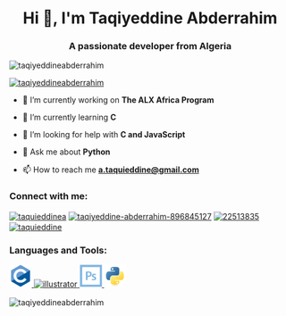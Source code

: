 <h1 align="center">Hi 👋, I'm Taqiyeddine Abderrahim</h1>
<h3 align="center">A passionate developer from Algeria</h3>

<p align="left"> <img src="https://komarev.com/ghpvc/?username=taqiyeddineabderrahim&label=Profile%20views&color=0e75b6&style=flat" alt="taqiyeddineabderrahim" /> </p>

<p align="left"> <a href="https://github.com/ryo-ma/github-profile-trophy"><img src="https://github-profile-trophy.vercel.app/?username=taqiyeddineabderrahim" alt="taqiyeddineabderrahim" /></a> </p>

- 🔭 I’m currently working on **The ALX Africa Program**

- 🌱 I’m currently learning **C**

- 🤝 I’m looking for help with **C and JavaScript**

- 💬 Ask me about **Python**

- 📫 How to reach me **a.taquieddine@gmail.com**

<h3 align="left">Connect with me:</h3>
<p align="left">
<a href="https://twitter.com/taquieddinea" target="blank"><img align="center" src="https://raw.githubusercontent.com/rahuldkjain/github-profile-readme-generator/master/src/images/icons/Social/twitter.svg" alt="taquieddinea" height="30" width="40" /></a>
<a href="https://linkedin.com/in/taqiyeddine-abderrahim-896845127" target="blank"><img align="center" src="https://raw.githubusercontent.com/rahuldkjain/github-profile-readme-generator/master/src/images/icons/Social/linked-in-alt.svg" alt="taqiyeddine-abderrahim-896845127" height="30" width="40" /></a>
<a href="https://stackoverflow.com/users/22513835" target="blank"><img align="center" src="https://raw.githubusercontent.com/rahuldkjain/github-profile-readme-generator/master/src/images/icons/Social/stack-overflow.svg" alt="22513835" height="30" width="40" /></a>
<a href="https://fb.com/taquieddine" target="blank"><img align="center" src="https://raw.githubusercontent.com/rahuldkjain/github-profile-readme-generator/master/src/images/icons/Social/facebook.svg" alt="taquieddine" height="30" width="40" /></a>
</p>

<h3 align="left">Languages and Tools:</h3>
<p align="left"> <a href="https://www.cprogramming.com/" target="_blank" rel="noreferrer"> <img src="https://raw.githubusercontent.com/devicons/devicon/master/icons/c/c-original.svg" alt="c" width="40" height="40"/> </a> <a href="https://www.adobe.com/in/products/illustrator.html" target="_blank" rel="noreferrer"> <img src="https://www.vectorlogo.zone/logos/adobe_illustrator/adobe_illustrator-icon.svg" alt="illustrator" width="40" height="40"/> </a> <a href="https://www.photoshop.com/en" target="_blank" rel="noreferrer"> <img src="https://raw.githubusercontent.com/devicons/devicon/master/icons/photoshop/photoshop-line.svg" alt="photoshop" width="40" height="40"/> </a> <a href="https://www.python.org" target="_blank" rel="noreferrer"> <img src="https://raw.githubusercontent.com/devicons/devicon/master/icons/python/python-original.svg" alt="python" width="40" height="40"/> </a> </p>

<p><img align="center" src="https://github-readme-stats.vercel.app/api/top-langs?username=taqiyeddineabderrahim&show_icons=true&locale=en&layout=compact" alt="taqiyeddineabderrahim" /></p>
